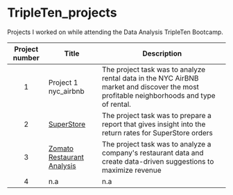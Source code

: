 # TripleTen_projects
Projects I worked on while attending the Data Analysis TripleTen Bootcamp.


| Project number | Title | Description |
| :-----------: | ----------- |----------- |
| 1 | Project 1 nyc_airbnb| The project task was to analyze rental data in the NYC AirBNB market and discover the most profitable neighborhoods and type of rental.
| 2 | [SuperStore](https://public.tableau.com/views/PROJECT5-BrianTableau/PRESENTATIONSuperstoreReturnRate?:language=en-US&:sid=&:redirect=auth&:display_count=n&:origin=viz_share_link) | The project task was to prepare a report that gives insight into the return rates for SuperStore orders |
| 3 | [Zomato Restaurant Analysis](https://github.com/bwill108/TripleTen_projects/tree/2aae442206a0c30269fc32afb2d22060a83bb52c/Zomato%20Final%20Project) | The project task was to analyze a company's restaurant data and create data-driven suggestions to maximize revenue
| 4 | n.a | n.a |
